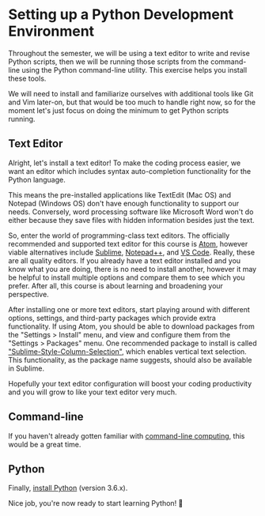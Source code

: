 # Setting up a Python Development Environment

Throughout the semester, we will be using a text editor to write and revise Python scripts, then we will be running those scripts from the command-line using the Python command-line utility. This exercise helps you install these tools.

We will need to install and familiarize ourselves with additional tools like Git and Vim later-on, but that would be too much to handle right now, so for the moment let's just focus on doing the minimum to get Python scripts running.

## Text Editor

Alright, let's install a text editor! To make the coding process easier, we want an editor which includes syntax auto-completion functionality for the Python language.

<!--
![a screenshot of the text editor's helpful autocomplete functionality](img/atom-python-autocomplete.gif)
-->

This means the pre-installed applications like TextEdit (Mac OS) and Notepad (Windows OS) don't have enough functionality to support our needs. Conversely, word processing software like Microsoft Word won't do either because they save  files with hidden information besides just the text.

So, enter the world of programming-class text editors. The officially recommended and supported text editor for this course is [Atom](https://atom.io/), however viable alternatives include [Sublime](https://www.sublimetext.com/), [Notepad++](https://notepad-plus-plus.org/), and [VS Code](https://code.visualstudio.com/). Really, these are all quality editors. If you already have a text editor installed and you know what you are doing, there is no need to install another, however it may be helpful to install multiple options and compare them to see which you prefer. After all, this course is about learning and broadening your perspective.

After installing one or more text editors, start playing around with different options, settings, and third-party packages which provide extra functionality. If using Atom, you should be able to download packages from the "Settings > Install" menu, and view and configure them from the "Settings > Packages" menu. One recommended package to install is called ["Sublime-Style-Column-Selection"](https://atom.io/packages/Sublime-Style-Column-Selection), which enables vertical text selection. This functionality, as the package name suggests, should also be available in Sublime.

<!--
![a screenshot of the text editor's column selection](img/atom-column-selection.gif)
-->

Hopefully your text editor configuration will boost your coding productivity and you will grow to like your text editor very much.

## Command-line

If you haven't already gotten familiar with [command-line computing](/exercises/command-line-computing/exercise.md), this would be a great time.

## Python

Finally, [install Python](/notes/programming-languages/python/installation.md) (version 3.6.x).

Nice job, you're now ready to start learning Python! :snake:
